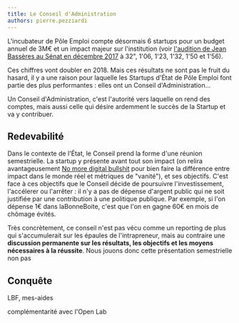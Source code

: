 ```yaml
---
title: Le Conseil d'Administration
authors: pierre.pezziardi
---
```


L'incubateur de Pôle Emploi compte désormais 6 startups pour un budget annuel de 3M€ et un impact majeur sur l'institution (voir  [l'audition de Jean Bassères au Sénat en décembre 2017](https://www.senat.fr/les_actus_en_detail/article/audition-de-m-jean-basseres.html) à 32", 1'06, 1'23, 1'32, 1'50 et 1'56).

Ces chiffres vont doubler en 2018. Mais ces résultats ne sont pas le fruit du hasard, il y a une raison pour laquelle les Startups d'État de Pôle Emploi font partie des plus performantes : elles ont un Conseil d'Administration...
<!--more-->

Un Conseil d'Administration, c'est l'autorité vers laquelle on rend des comptes, mais aussi celle qui désire ardemment le succès de la Startup et va y contribuer.

## Redevabilité
Dans le contexte de l'État, le Conseil prend la forme d'une réunion semestrielle. La startup y présente avant tout son impact (on relira avantageusement [No more digital bullshit](https://beta.gouv.fr/2017/03/24/no-more-digital-bullshit-please.html) pour bien faire la différence entre impact dans le monde réel et métriques de "vanité"), et ses objectifs. C'est face à ces objectifs que le Conseil décide de poursuivre l'investissement, l'accélerer ou l'arrêter : il n'y a pas de dépense d'argent public qui ne soit justifiée par une contribution à une politique publique. Par exemple, si l'on dépense 1€ dans laBonneBoite, c'est que l'on en gagne 60€ en mois de chômage évités.

Très concrètement, ce conseil n'est pas vécu comme un reporting de plus qui s'accumulerait sur les épaules de l'intrapreneur, mais au contraire une __discussion permanente sur les résultats, les objectifs et les moyens nécessaires à la réussite__. Nous jouons donc cette présentation semestrielle non pas


## Conquête
LBF, mes-aides

complémentarité avec l'Open Lab
